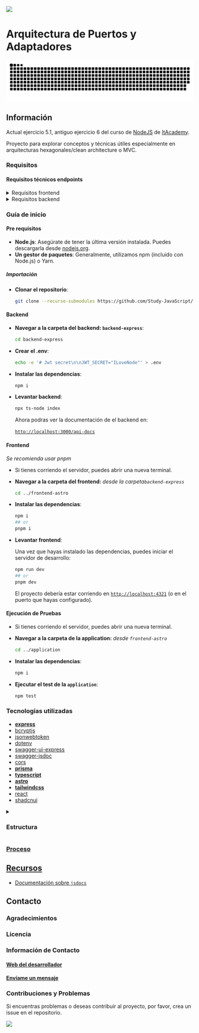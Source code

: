 <img src="https://user-images.githubusercontent.com/73097560/115834477-dbab4500-a447-11eb-908a-139a6edaec5c.gif">

# Arquitectura de Puertos y Adaptadores
<a href="https://github.com/SKRTEEEEEE">
<div align="center">
  <img  src="https://github.com/SKRTEEEEEE/SKRTEEEEEE/blob/main/resources/img/grid-snake.svg"
       alt="snake" />
</div>
</a>

## Información

Actual ejercicio 5.1, antiguo ejercicio 6 del curso de [NodeJS](https://nodejs.org/en) de [ItAcademy](https://www.barcelonactiva.cat/es/itacademy).

Proyecto para explorar conceptos y técnicas útiles especialmente en arquitecturas hexagonales/clean architecture o MVC.
### Requisitos 
#### Requisitos técnicos endpoints
<details>
<summary>Requisitos frontend</summary>
- Posibilidad buscar posts -> que contengan ciertas letras como titulo 🖊️ <br/>
- Crear usuario <br/>
- Read usuario por email <br/>
- Read todas las publicaciones <br/>
- Read usuario (?por id?) <br/>
- Update usuario
</details>
<details>
<summary>Requisitos backend</summary>
- Crear publicaciones <br/>
- Crear like <br/>
- Read publicaciones por user <br/>
- Delete publicaciones por user <br/>
- Editar publicaciones por user <br/>
- **Solo admin**<br/>
  - Read todos los usuarios <br/>
  - Banear/Reactivar usuarios <br/>
  - Delete publicaciones  <br/>
  </details>


### Guía de inicio
#### Pre requisitos

- **Node.js**: Asegúrate de tener la última versión instalada. Puedes descargarla desde [nodejs.org](https://nodejs.org).
- **Un gestor de paquetes**: Generalmente, utilizamos npm (incluido con Node.js) o Yarn.

##### Importación

- **Clonar el repositorio**:
   ```bash
   git clone --recurse-submodules https://github.com/Study-JavaScript/hexa-ts.git
   ```
#### Backend

- **Navegar a la carpeta del backend: `backend-express`**:
    ```bash
    cd backend-express
    ```

- **Crear el .env**:
    ```bash
    echo -e '# Jwt secret\n\nJWT_SECRET="ILoveNode"' > .env
    ```

- **Instalar las dependencias**:
   ```bash
   npm i
   ```

- **Levantar backend**:
    ```bash
    npx ts-node index
    ```

    Ahora podras ver la documentación de el backend en: 
    
    [`http://localhost:3000/api-docs`](http://localhost:3000/api-docs)
  
#### Frontend
_Se recomienda usar pnpm_
- Si tienes corriendo el servidor, puedes abrir una nueva terminal.
- **Navegar a la carpeta del frontend:** _desde la carpeta`backend-express`_
    ```bash
    cd ../frontend-astro
    ```

- **Instalar las dependencias**:
   ```bash
   npm i
   ## or
   pnpm i
   ```

- **Levantar frontend**:
    
    Una vez que hayas instalado las dependencias, puedes iniciar el servidor de desarrollo:

    ```bash
    npm run dev
    ## or
    pnpm dev
    ```

    El proyecto debería estar corriendo en [`http://localhost:4321`](http://localhost:4321) (o en el puerto que hayas configurado).

#### Ejecución de Pruebas
- Si tienes corriendo el servidor, puedes abrir una nueva terminal.
- **Navegar a la carpeta de la application:** _desde `frontend-astro`_
    
    ```bash
    cd ../application
    ```

- **Instalar las dependencias**:
   ```bash
   npm i
   ```

- **Ejecutar el test de la `application`**:
    ```bash
    npm test
    ```


### Tecnologías utilizadas
- [**express**](https://expressjs.com/es/)
- [bcryptjs](https://www.npmjs.com/package/bcryptjs)
- [jsonwebtoken](https://www.npmjs.com/package/jsonwebtoken)
- [dotenv](https://www-dotenv-org.webpkgcache.com/doc/-/s/www.dotenv.org/docs/)
- [swagger-ui-express](https://www.npmjs.com/package/swagger-ui-express)
- [swagger-jsdoc](https://www.npmjs.com/package/swagger-jsdoc)
- [cors](https://www.npmjs.com/package/cors#usage)
- [**prisma**](https://www.prisma.io/docs)
- [**typescript**](https://www.typescriptlang.org/docs/)
- [**astro**](https://astro.build/)
- [**tailwindcss**](https://tailwindcss.com/)
- [react](https://es.react.dev/)
- [shadcnui](https://ui.shadcn.com/)

<details><summary><h3>Estructura</h3></summary><br/>

- _Esta es la idea a seguir actualmente como estructura_
#### Estructura carpetas actual


```
project/
├── domain/
│   ├── entities/
│   │   ├── User.ts
│   │   └── Post.ts
│   ├── errors/
│   │   ├── MainError.ts
│   │   └── <other-errors>.ts
│   └── tsconfig.json
├── application/
│   ├── usecases/
│   │   ├── CreateUserUseCase.ts ⚠️🖊️
│   │   └── CreatePostUseCase.ts ⚠️🖊️
│   ├── repositories/
│   │   ├── IUserRepository.ts
│   │   └── IPostRepository.ts
│   ├── services/ ❓⚠️
│   │   ├── IEmailService.ts
│   │   └── IAuthService.ts
│   ├── test/
│   │   ├── user/
│   │   │   └── createUser.test.ts
│   │   └── post/
│   │       └── updatePost.test.ts
│   ├── ports/ ❓🖊️
│   │   ├── in/
│   │   │   └── IUserControllerPort.ts
│   │   └── out/
│   │       └── IUserPersistencePort.ts
│   ├── package.json
│   ├── tsconfig.json
│   └── ...
├── infrastructure/
│   ├── prisma/
│   │   └── schema.prisma
│   ├── repositories/
│   │   ├── PrismaUserRepository.ts
│   │   └── PrismaPostRepository.ts
│   ├── config/
│   │   └── PrismaDbConfig.ts
│   ├── package.json
│   ├── .env
│   ├── tsconfig.json
│   └── node_modules
├── backend/
│   └── interfaces/
│       ├── controllers/
│       │   └── ExpressUserController.ts
│       ├── routes/
│       │   └── UserRoutes.ts
│   ├── package.json
│   ├── tsconfig.json
│   └── ...
├── frontend/
│   ├── src/
│   │   └── ...
│   ├── package.json
│   ├── tsconfig.json
│   └── ...

```


</details>

### [Proceso](./md/proceso.md)


## [Recursos](https://github.com/SKRTEEEEEE/markdowns)

- [Documentación sobre `jsdocs`](https://www.npmjs.com/package/swagger-jsdoc)

## Contacto

### Agradecimientos

### Licencia

### Información de Contacto
#### [Web del desarrollador](https://profile-skrt.vercel.app)
#### [Envíame un mensaje](mailto:adanreh.m@gmail.com)

### Contribuciones y Problemas

Si encuentras problemas o deseas contribuir al proyecto, por favor, crea un issue en el repositorio.

<img src="https://user-images.githubusercontent.com/73097560/115834477-dbab4500-a447-11eb-908a-139a6edaec5c.gif">
